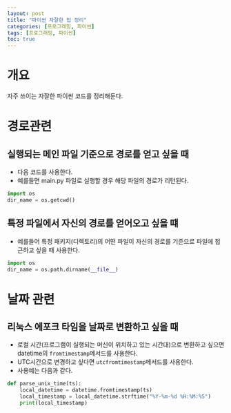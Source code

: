```yaml
---
layout: post
title: "파이썬 자잘한 팁 정리"
categories: [프로그래밍, 파이썬]
tags: [프로그래밍, 파이썬]
toc: true
---
```


# 개요 
자주 쓰이는 자잘한 파이썬 코드를 정리해둔다. 


# 경로관련
## 실행되는 메인 파일 기준으로 경로를 얻고 싶을 때
- 다음 코드를 사용한다.  
- 예를들면 main.py 파일로 실행할 경우 해당 파일의 경로가 리턴된다. 


```py
import os
dir_name = os.getcwd()
```

## 특정 파일에서 자신의 경로를 얻어오고 싶을 떄
- 예를들어 특정 패키지(디렉토리)의 어떤 파일이 자신의 경로를 기준으로 파일에 접근하고 싶을 때 사용한다. 

```py
import os
dir_name = os.path.dirname(__file__)
```


# 날짜 관련
## 리눅스 에포크 타임을 날짜로 변환하고 싶을 때 
- 로컬 시간(프로그램이 실행되는 머신이 위치하고 있는 시간대)으로 변환하고 싶으면 datetime의 `fromtimestamp`메서드를 사용한다. 
- UTC시간으로 변경하고 싶다면 `utcfromtimestamp`메서드를 사용한다. 
- 사용예는 다음과 같다. 

```py
def parse_unix_time(ts):
    local_datetime = datetime.fromtimestamp(ts)
    local_timestamp = local_datetime.strftime("%Y-%m-%d %H:%M:%S")
    print(local_timestamp)
```
